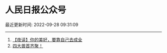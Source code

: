 # 人民日报公众号

最近更新时间: 2022-09-28 09:31:09

--- 
1. [【夜读】你的美好，要靠自己去成全](https://mp.weixin.qq.com/s/oM2OQ1rjH0j-1KpFHnhARA) 
2. [四大兽首齐聚！](https://mp.weixin.qq.com/s/4398aacG0xaMkB70cRqUxQ) 
